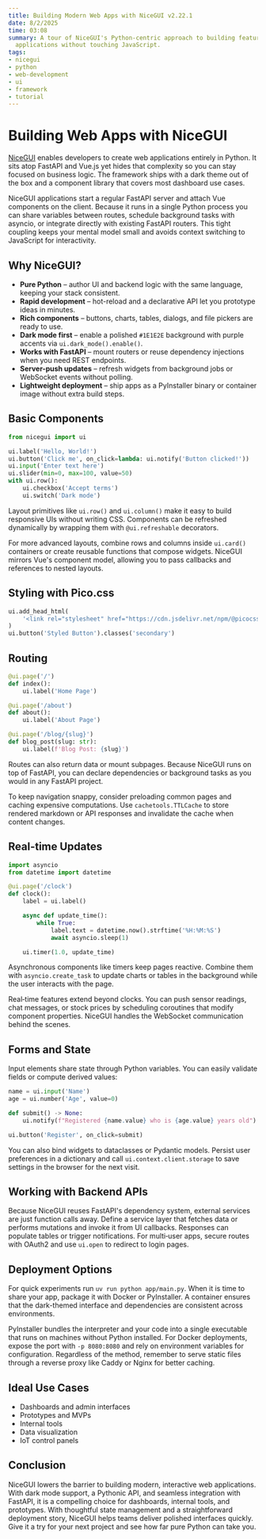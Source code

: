 ```yaml
---
title: Building Modern Web Apps with NiceGUI v2.22.1
date: 8/2/2025
time: 03:08
summary: A tour of NiceGUI's Python-centric approach to building feature-rich web
  applications without touching JavaScript.
tags:
- nicegui
- python
- web-development
- ui
- framework
- tutorial
---
```


# Building Web Apps with NiceGUI

[NiceGUI](https://nicegui.io) enables developers to create web applications entirely in Python. It sits atop FastAPI and Vue.js yet hides that complexity so you can stay focused on business logic. The framework ships with a dark theme out of the box and a component library that covers most dashboard use cases.

NiceGUI applications start a regular FastAPI server and attach Vue components on the client. Because it runs in a single Python process you can share variables between routes, schedule background tasks with asyncio, or integrate directly with existing FastAPI routers. This tight coupling keeps your mental model small and avoids context switching to JavaScript for interactivity.

## Why NiceGUI?

- **Pure Python** – author UI and backend logic with the same language, keeping your stack consistent.
- **Rapid development** – hot-reload and a declarative API let you prototype ideas in minutes.
- **Rich components** – buttons, charts, tables, dialogs, and file pickers are ready to use.
- **Dark mode first** – enable a polished `#1E1E2E` background with purple accents via `ui.dark_mode().enable()`.
- **Works with FastAPI** – mount routers or reuse dependency injections when you need REST endpoints.
- **Server-push updates** – refresh widgets from background jobs or WebSocket events without polling.
- **Lightweight deployment** – ship apps as a PyInstaller binary or container image without extra build steps.

## Basic Components

```python
from nicegui import ui

ui.label('Hello, World!')
ui.button('Click me', on_click=lambda: ui.notify('Button clicked!'))
ui.input('Enter text here')
ui.slider(min=0, max=100, value=50)
with ui.row():
    ui.checkbox('Accept terms')
    ui.switch('Dark mode')
```

Layout primitives like `ui.row()` and `ui.column()` make it easy to build responsive UIs without writing CSS. Components can be refreshed dynamically by wrapping them with `@ui.refreshable` decorators.

For more advanced layouts, combine rows and columns inside `ui.card()` containers or create reusable functions that compose widgets. NiceGUI mirrors Vue's component model, allowing you to pass callbacks and references to nested layouts.

## Styling with Pico.css

```python
ui.add_head_html(
    '<link rel="stylesheet" href="https://cdn.jsdelivr.net/npm/@picocss/pico@2/css/pico.min.css">'
)
ui.button('Styled Button').classes('secondary')
```

## Routing

```python
@ui.page('/')
def index():
    ui.label('Home Page')

@ui.page('/about')
def about():
    ui.label('About Page')

@ui.page('/blog/{slug}')
def blog_post(slug: str):
    ui.label(f'Blog Post: {slug}')
```

Routes can also return data or mount subpages. Because NiceGUI runs on top of FastAPI, you can declare dependencies or background tasks as you would in any FastAPI project.

To keep navigation snappy, consider preloading common pages and caching expensive computations. Use `cachetools.TTLCache` to store rendered markdown or API responses and invalidate the cache when content changes.

## Real-time Updates

```python
import asyncio
from datetime import datetime

@ui.page('/clock')
def clock():
    label = ui.label()

    async def update_time():
        while True:
            label.text = datetime.now().strftime('%H:%M:%S')
            await asyncio.sleep(1)

    ui.timer(1.0, update_time)
```

Asynchronous components like timers keep pages reactive. Combine them with `asyncio.create_task` to update charts or tables in the background while the user interacts with the page.

Real‑time features extend beyond clocks. You can push sensor readings, chat messages, or stock prices by scheduling coroutines that modify component properties. NiceGUI handles the WebSocket communication behind the scenes.

## Forms and State

Input elements share state through Python variables. You can easily validate fields or compute derived values:

```python
name = ui.input('Name')
age = ui.number('Age', value=0)

def submit() -> None:
    ui.notify(f"Registered {name.value} who is {age.value} years old")

ui.button('Register', on_click=submit)
```

You can also bind widgets to dataclasses or Pydantic models. Persist user preferences in a dictionary and call `ui.context.client.storage` to save settings in the browser for the next visit.

## Working with Backend APIs

Because NiceGUI reuses FastAPI's dependency system, external services are just function calls away. Define a service layer that fetches data or performs mutations and invoke it from UI callbacks. Responses can populate tables or trigger notifications. For multi‑user apps, secure routes with OAuth2 and use `ui.open` to redirect to login pages.

## Deployment Options

For quick experiments run `uv run python app/main.py`. When it is time to share your app, package it with Docker or PyInstaller. A container ensures that the dark-themed interface and dependencies are consistent across environments.

PyInstaller bundles the interpreter and your code into a single executable that runs on machines without Python installed. For Docker deployments, expose the port with `-p 8080:8080` and rely on environment variables for configuration. Regardless of the method, remember to serve static files through a reverse proxy like Caddy or Nginx for better caching.

## Ideal Use Cases

- Dashboards and admin interfaces
- Prototypes and MVPs
- Internal tools
- Data visualization
- IoT control panels

## Conclusion

NiceGUI lowers the barrier to building modern, interactive web applications. With dark mode support, a Pythonic API, and seamless integration with FastAPI, it is a compelling choice for dashboards, internal tools, and prototypes. With thoughtful state management and a straightforward deployment story, NiceGUI helps teams deliver polished interfaces quickly. Give it a try for your next project and see how far pure Python can take you.
